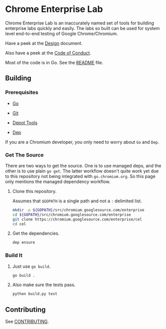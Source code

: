 # Chrome Enterprise Lab

Chrome Enterprise Lab is an inaccurately named set of tools for building
enterprise labs quickly and easily. The labs so built can be used for system
level end-to-end testing of Google Chrome/Chromium.

Have a peek at the [Design](/docs/design-overview.md) document.

Also have a peek at the [Code of Conduct](./CODE_OF_CONDUCT.md).

Most of the code is in Go. See the [README](/src/go/README.md/) file.

## Building

### Prerequisites

* [Go](https://golang.org/)

* [Git](https://git-scm.com/)

* [Depot Tools](https://dev.chromium.org/developers/how-tos/install-depot-tools)

* [Dep](https://github.com/golang/dep)

If you are a Chromium developer, you only need to worry about `Go` and `Dep`.

### Get The Source

There are two ways to get the source. One is to use managed deps, and the other
is to use plain `go get`. The latter workflow doesn't quite work yet due to this
repository not being integrated with `go.chromium.org`. So this page only
mentions the managed dependency workflow.

1. Clone this repository.

   Assumes that `$GOPATH` is a single path and not a `:` delimited list.

   ``` sh
   mkdir -p ${GOPATH}/src/chromium.googlesource.com/enterprise 
   cd ${GOPATH}/src/chromium.googlesource.com/enterprise
   git clone https://chromium.googlesource.com/enterprise/cel
   cd cel
   ```

2. Get the dependencies.

   ``` sh
   dep ensure
   ```

### Build It

1. Just use `go build`.

   ``` sh
   go build .
   ```

2. Also make sure the tests pass.

   ``` sh
   python build.py test
   ```

## Contributing

See [CONTRIBUTING](./CONTRIBUTING.md).

